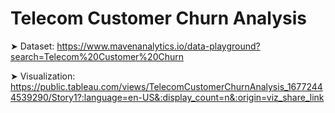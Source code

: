 # Telecom Customer Churn Analysis

➤ Dataset:
https://www.mavenanalytics.io/data-playground?search=Telecom%20Customer%20Churn

➤ Visualization:
https://public.tableau.com/views/TelecomCustomerChurnAnalysis_16772444539290/Story1?:language=en-US&:display_count=n&:origin=viz_share_link
